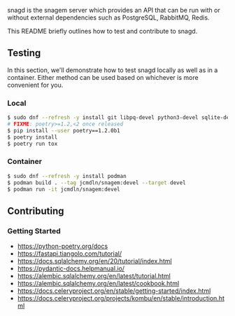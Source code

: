 snagd is the snagem server which provides an API that can be run with or without external
dependencies such as PostgreSQL, RabbitMQ, Redis.

This README briefly outlines how to test and contribute to snagd.


Testing
---
In this section, we'll demonstrate how to test snagd locally as well as in a container. Either
method can be used based on whichever is more convenient for you.

### Local
```sh
$ sudo dnf --refresh -y install git libpq-devel python3-devel sqlite-devel
# FIXME: poetry>=1.2,<2 once released
$ pip install --user poetry==1.2.0b1
$ poetry install
$ poetry run tox
```

### Container
```sh
$ sudo dnf --refresh -y install podman
$ podman build . --tag jcmdln/snagem:devel --target devel
$ podman run -it jcmdln/snagem:devel
```


Contributing
---
### Getting Started
* https://python-poetry.org/docs
* https://fastapi.tiangolo.com/tutorial/
* https://docs.sqlalchemy.org/en/20/tutorial/index.html
* https://pydantic-docs.helpmanual.io/
* https://alembic.sqlalchemy.org/en/latest/tutorial.html
* https://alembic.sqlalchemy.org/en/latest/cookbook.html
* https://docs.celeryproject.org/en/stable/getting-started/index.html
* https://docs.celeryproject.org/projects/kombu/en/stable/introduction.html

